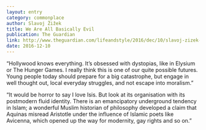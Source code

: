 ```yaml
---
layout: entry
category: commonplace
author: Slavoj Žižek
title: We Are All Basically Evil
publication: The Guardian
link: http://www.theguardian.com/lifeandstyle/2016/dec/10/slavoj-zizek-we-are-all-basically-evil-egotistical-disgusting
date: 2016-12-10
---
```


“Hollywood knows everything. It’s obsessed with dystopias, like in Elysium or The Hunger Games. I really think this is one of our quite possible futures. Young people today should prepare for a big catastrophe, but engage in well thought out, local everyday struggles, and not escape into moralism.”

“It would be horror to say I love Isis. But look at its organisation with its postmodern fluid identity. There is an emancipatory underground tendency in Islam; a wonderful Muslim historian of philosophy developed a claim that Aquinas misread Aristotle under the influence of Islamic poets like Avicenna, which opened up the way for modernity, gay rights and so on.”
